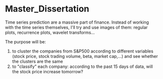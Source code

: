 # Master_Dissertation

Time series prediction are a massive part of finance. Instead of working with the time series themselves, I'll try and use images of them: regular plots, recurrence plots, wavelet transforms...

The purpose will be: 
  1. to cluster the companies from S&P500 according to different variables (stock price, stock trading volume, beta, market cap,...) and see whether the clusters are the same
  2. to "classify" each company: according to the past 15 days of data, will the stock price increase tomorrow?
